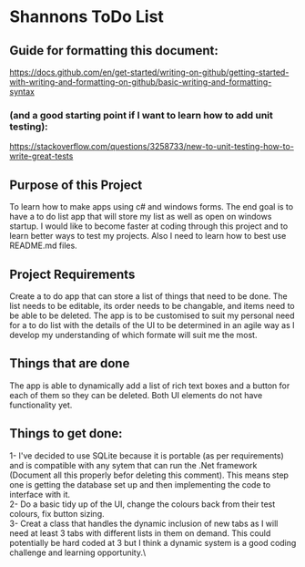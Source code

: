 # Shannons ToDo List

## Guide for formatting this document:
https://docs.github.com/en/get-started/writing-on-github/getting-started-with-writing-and-formatting-on-github/basic-writing-and-formatting-syntax

### (and a good starting point if I want to learn how to add unit testing):
https://stackoverflow.com/questions/3258733/new-to-unit-testing-how-to-write-great-tests

## Purpose of this Project
To learn how to make apps using c# and windows forms. The end goal is to have a to do list app that will store my list as well as open on windows startup. I would like to become faster at coding through this project and to learn better ways to test my projects. Also I need to learn how to best use README.md files.

## Project Requirements
Create a to do app that can store a list of things that need to be done. The list needs to be editable, its order needs to be changable, and items need to be able to be deleted. The app is to be customised to suit my personal need for a to do list with the details of the UI to be determined in an agile way as I develop my understanding of which formate will suit me the most.

## Things that are done
The app is able to dynamically add a list of rich text boxes and a button for each of them so they can be deleted. Both UI elements do not have functionality yet.

## Things to get done:
1- I've decided to use SQLite because it is portable (as per requirements) and is compatible with any sytem that can run the .Net framework (Document all this properly befor deleting this comment). This means step one is getting the database set up and then implementing the code to interface with it. \
2- Do a basic tidy up of the UI, change the colours back from their test colours, fix button sizing.\
3- Creat a class that handles the dynamic inclusion of new tabs as I will need at least 3 tabs with different lists in them on demand. This could potentially be hard coded at 3 but I think a dynamic system is a good coding challenge and learning opportunity.\
